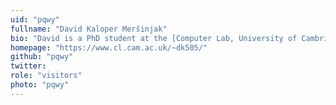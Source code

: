 ```yaml
---
uid: "pqwy"
fullname: "David Kaloper Meršinjak"
bio: "David is a PhD student at the [Computer Lab, University of Cambridge](http://www.cl.cam.ac.uk/), under the supervision of [Anil Madhavapeddy](http://anil.recoil.org/) and [Peter Sewell](https://www.cl.cam.ac.uk/~pes20/). He works on projects with the [REMS](http://www.cl.cam.ac.uk/~pes20/rems/) and OCaml Labs research groups, with a focus on the application of advances in programming language technology to the development of simpler, high-confidence systems."
homepage: "https://www.cl.cam.ac.uk/~dk505/"
github: "pqwy"
twitter:
role: "visitors"
photo: "pqwy"
---
```

